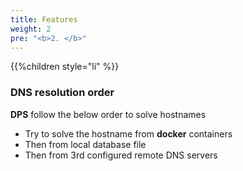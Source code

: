 ```yaml
---
title: Features
weight: 2
pre: "<b>2. </b>"
---
```


{{%children style="li"  %}}

### DNS resolution order
**DPS** follow the below order to solve hostnames

* Try to solve the hostname from **docker** containers
* Then from local database file
* Then from 3rd configured remote DNS servers

